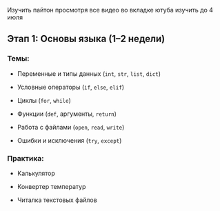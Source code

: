 Изучить пайтон просмотря все видео во вкладке ютуба
изучить до 4 июля

## **Этап 1: Основы языка (1–2 недели)**

### Темы:

- Переменные и типы данных (`int`, `str`, `list`, `dict`)
    
- Условные операторы (`if`, `else`, `elif`)
    
- Циклы (`for`, `while`)
    
- Функции (`def`, аргументы, `return`)
    
- Работа с файлами (`open`, `read`, `write`)
    
- Ошибки и исключения (`try`, `except`)
    

### Практика:

- Калькулятор
    
- Конвертер температур
    
- Читалка текстовых файлов